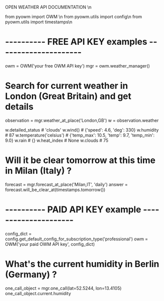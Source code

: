 OPEN WEATHER API DOCUMENTATION \n
<!-- FREE API KEY examples -->
from pyowm import OWM \n
from pyowm.utils import config\n
from pyowm.utils import timestamps\n

# ---------- FREE API KEY examples ---------------------

owm = OWM('your free OWM API key')
mgr = owm.weather_manager()


# Search for current weather in London (Great Britain) and get details
observation = mgr.weather_at_place('London,GB')
w = observation.weather

w.detailed_status         # 'clouds'
w.wind()                  # {'speed': 4.6, 'deg': 330}
w.humidity                # 87
w.temperature('celsius')  # {'temp_max': 10.5, 'temp': 9.7, 'temp_min': 9.0}
w.rain                    # {}
w.heat_index              # None
w.clouds                  # 75

# Will it be clear tomorrow at this time in Milan (Italy) ?
forecast = mgr.forecast_at_place('Milan,IT', 'daily')
answer = forecast.will_be_clear_at(timestamps.tomorrow())

# ---------- PAID API KEY example ---------------------

config_dict = config.get_default_config_for_subscription_type('professional')
owm = OWM('your paid OWM API key', config_dict)

# What's the current humidity in Berlin (Germany) ?
one_call_object = mgr.one_call(lat=52.5244, lon=13.4105)
one_call_object.current.humidity